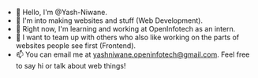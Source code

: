 - 👋 Hello, I'm @Yash-Niwane.
- 👀 I'm into making websites and stuff (Web Development).
- 🌱 Right now, I'm learning and working at OpenInfotech as an intern.
- 💞️ I want to team up with others who also like working on the parts of websites people see first (Frontend).
- 📫 You can email me at yashniwane.openinfotech@gmail.com. Feel free to say hi or talk about web things!

<!---
Yash-Niwane/Yash-Niwane is a ✨ special ✨ repository because its `README.md` (this file) appears on your GitHub profile.
You can click the Preview link to take a look at your changes.
--->
